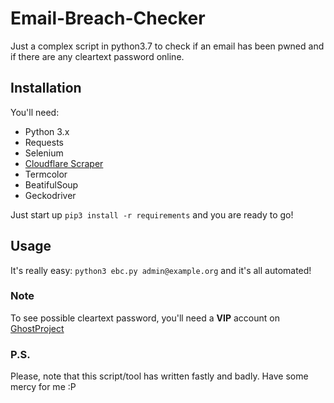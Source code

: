 # Email-Breach-Checker
Just a complex script in python3.7 to check if an email has been pwned and if there are any cleartext password online.

## Installation
You'll need:
- Python 3.x
- Requests 
- Selenium
- [Cloudflare Scraper](https://github.com/Anorov/cloudflare-scrape)
- Termcolor
- BeatifulSoup
- Geckodriver

Just start up `pip3 install -r requirements` and you are ready to go!

## Usage
It's really easy:
`python3 ebc.py admin@example.org` and it's all automated!

### Note
To see possible cleartext password, you'll need a **VIP** account on [GhostProject](http://ghostproject.fr)

### P.S.
Please, note that this script/tool has written fastly and badly. Have some mercy for me :P
